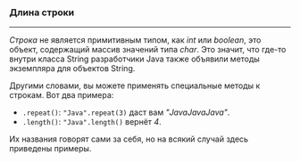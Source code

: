 ### Длина строки
***

*Строка* не является примитивным типом, как *int* или *boolean*, это объект, содержащий массив значений типа *char*. Это значит, что где-то внутри класса String разработчики Java также объявили методы экземпляра для объектов String.

Другими словами, вы можете применять специальные методы к строкам. Вот два примера:

- `.repeat()`: `"Java".repeat(3)` даст вам *"JavaJavaJava"*.
- `.length()`: `"Java".length()` вернёт *4*.

Их названия говорят сами за себя, но на всякий случай здесь приведены примеры.